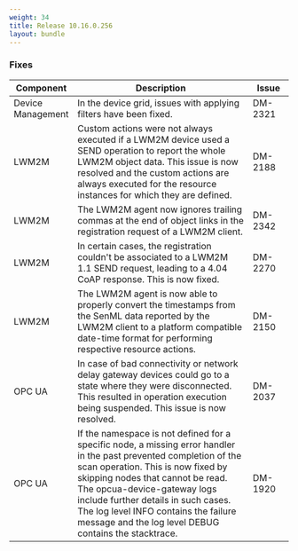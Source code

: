 ```yaml
---
weight: 34
title: Release 10.16.0.256
layout: bundle
---
```


<!--10.16.0.215-10.16.0.256-->


### Fixes

<div><table ><colgroup>
<col style="width: 15%;"><col style="width: 70%;"><col style="width: 15%;"></colgroup>
<thead><tr>
<th>
Component</th>
<th>
Description</th>
<th>
Issue</th>
</tr>
</thead><tbody>

<tr>
<td>Device Management</td>
<td>In the device grid, issues with applying filters have been fixed.</td>
<td>DM-2321</td>
</tr>

<tr>
<td>LWM2M</td>
<td>Custom actions were not always executed if a LWM2M device used a SEND operation to report the whole LWM2M object data. This issue is now resolved and the custom actions are always executed for the resource instances for which they are defined.</td>
<td>DM-2188</td>
</tr>

<tr>
<td>LWM2M</td>
<td>The LWM2M agent now ignores trailing commas at the end of object links in the registration request of a LWM2M client.</td>
<td>DM-2342</td>
</tr>

<tr>
<td>LWM2M</td>
<td>In certain cases, the registration couldn't be associated to a LWM2M 1.1 SEND request, leading to a 4.04 CoAP response. This is now fixed.</td>
<td>DM-2270</td>
</tr>

<tr>
<td>LWM2M</td>
<td>The LWM2M agent is now able to properly convert the timestamps from the SenML data reported by the LWM2M client to a platform compatible date-time format for performing respective resource actions.</td>
<td>DM-2150</td>
</tr>

<tr>
<td>OPC UA</td>
<td>In case of bad connectivity or network delay gateway devices could go to a state where they were disconnected. This resulted in operation execution being suspended. This issue is now resolved.</td>
<td>DM-2037</td>
</tr>

<tr>
<td>OPC UA</td>
<td>If the namespace is not defined for a specific node, a missing error handler in the past prevented completion of the scan operation. This is now fixed by skipping nodes that cannot be read. The opcua-device-gateway logs include further details in such cases. The log level INFO contains the failure message and the log level DEBUG contains the stacktrace.</td>
<td>DM-1920</td>
</tr>

</tbody></table></div>
